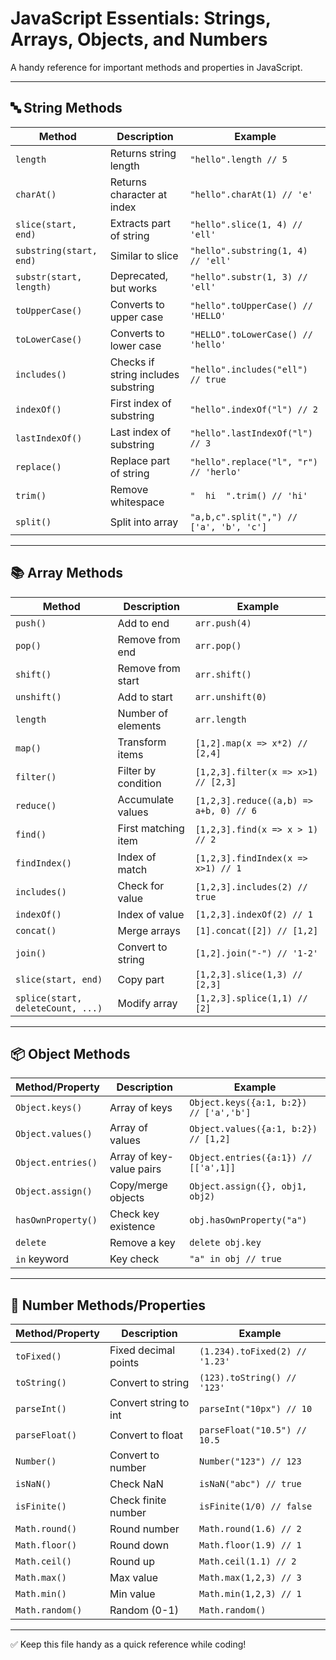 # JavaScript Essentials: Strings, Arrays, Objects, and Numbers

A handy reference for important methods and properties in JavaScript.

---

## 🔤 String Methods

| Method | Description | Example |
|--------|-------------|---------|
| `length` | Returns string length | `"hello".length // 5` |
| `charAt()` | Returns character at index | `"hello".charAt(1) // 'e'` |
| `slice(start, end)` | Extracts part of string | `"hello".slice(1, 4) // 'ell'` |
| `substring(start, end)` | Similar to slice | `"hello".substring(1, 4) // 'ell'` |
| `substr(start, length)` | Deprecated, but works | `"hello".substr(1, 3) // 'ell'` |
| `toUpperCase()` | Converts to upper case | `"hello".toUpperCase() // 'HELLO'` |
| `toLowerCase()` | Converts to lower case | `"HELLO".toLowerCase() // 'hello'` |
| `includes()` | Checks if string includes substring | `"hello".includes("ell") // true` |
| `indexOf()` | First index of substring | `"hello".indexOf("l") // 2` |
| `lastIndexOf()` | Last index of substring | `"hello".lastIndexOf("l") // 3` |
| `replace()` | Replace part of string | `"hello".replace("l", "r") // 'herlo'` |
| `trim()` | Remove whitespace | `"  hi  ".trim() // 'hi'` |
| `split()` | Split into array | `"a,b,c".split(",") // ['a', 'b', 'c']` |

---

## 📚 Array Methods

| Method | Description | Example |
|--------|-------------|---------|
| `push()` | Add to end | `arr.push(4)` |
| `pop()` | Remove from end | `arr.pop()` |
| `shift()` | Remove from start | `arr.shift()` |
| `unshift()` | Add to start | `arr.unshift(0)` |
| `length` | Number of elements | `arr.length` |
| `map()` | Transform items | `[1,2].map(x => x*2) // [2,4]` |
| `filter()` | Filter by condition | `[1,2,3].filter(x => x>1) // [2,3]` |
| `reduce()` | Accumulate values | `[1,2,3].reduce((a,b) => a+b, 0) // 6` |
| `find()` | First matching item | `[1,2,3].find(x => x > 1) // 2` |
| `findIndex()` | Index of match | `[1,2,3].findIndex(x => x>1) // 1` |
| `includes()` | Check for value | `[1,2,3].includes(2) // true` |
| `indexOf()` | Index of value | `[1,2,3].indexOf(2) // 1` |
| `concat()` | Merge arrays | `[1].concat([2]) // [1,2]` |
| `join()` | Convert to string | `[1,2].join("-") // '1-2'` |
| `slice(start, end)` | Copy part | `[1,2,3].slice(1,3) // [2,3]` |
| `splice(start, deleteCount, ...)` | Modify array | `[1,2,3].splice(1,1) // [2]` |

---

## 📦 Object Methods

| Method/Property | Description | Example |
|------------------|-------------|---------|
| `Object.keys()` | Array of keys | `Object.keys({a:1, b:2}) // ['a','b']` |
| `Object.values()` | Array of values | `Object.values({a:1, b:2}) // [1,2]` |
| `Object.entries()` | Array of key-value pairs | `Object.entries({a:1}) // [['a',1]]` |
| `Object.assign()` | Copy/merge objects | `Object.assign({}, obj1, obj2)` |
| `hasOwnProperty()` | Check key existence | `obj.hasOwnProperty("a")` |
| `delete` | Remove a key | `delete obj.key` |
| `in` keyword | Key check | `"a" in obj // true` |

---

## 🔢 Number Methods/Properties

| Method/Property | Description | Example |
|------------------|-------------|---------|
| `toFixed()` | Fixed decimal points | `(1.234).toFixed(2) // '1.23'` |
| `toString()` | Convert to string | `(123).toString() // '123'` |
| `parseInt()` | Convert string to int | `parseInt("10px") // 10` |
| `parseFloat()` | Convert to float | `parseFloat("10.5") // 10.5` |
| `Number()` | Convert to number | `Number("123") // 123` |
| `isNaN()` | Check NaN | `isNaN("abc") // true` |
| `isFinite()` | Check finite number | `isFinite(1/0) // false` |
| `Math.round()` | Round number | `Math.round(1.6) // 2` |
| `Math.floor()` | Round down | `Math.floor(1.9) // 1` |
| `Math.ceil()` | Round up | `Math.ceil(1.1) // 2` |
| `Math.max()` | Max value | `Math.max(1,2,3) // 3` |
| `Math.min()` | Min value | `Math.min(1,2,3) // 1` |
| `Math.random()` | Random (0-1) | `Math.random()` |

---

✅ Keep this file handy as a quick reference while coding!
